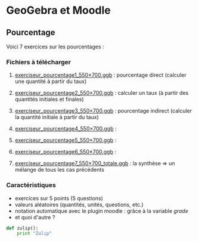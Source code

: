# GeoGebra et Moodle



## Pourcentage 

Voici 7 exercices sur les pourcentages :

### Fichiers à télécharger

1. [exerciseur_pourcentage1_550×700.ggb](./res/exerciseur_pourcentage1_550×700.ggb) : pourcentage direct (calculer une quantité à partir du taux)
2. [exerciseur_pourcentage2_550×700.ggb](./res/exerciseur_pourcentage2_550×700.ggb) : calculer un taux (à partir des quantités initiales et finales)
3. [exerciseur_pourcentage3_550×700.ggb](./res/exerciseur_pourcentage3_550×700.ggb) : pourcentage indirect (calculer la quantité initiale à partir du taux)

4. [exerciseur_pourcentage4_550×700.ggb](./res/exerciseur_pourcentage4_550×700.ggb) : 
5. [exerciseur_pourcentage5_550×700.ggb](./res/exerciseur_pourcentage5_550×700.ggb) : 
6. [exerciseur_pourcentage6_550×700.ggb](./res/exerciseur_pourcentage6_550×700.ggb) : 

7. [exerciseur_pourcentage7_550×700_totale.ggb](./res/exerciseur_pourcentage7_550×700_totale.ggb) : la synthèse => un mélange de tous les cas précédents 

### Caractéristiques

* exercices sur 5 points (5 questions)
* valeurs aléatoires (quantités, unités, questions, etc.)
* notation automatique avec le plugin moodle : grâce à la variable *grade*
* et quoi d'autre ?

```python
def zulip():
    print "Zulip"
```
